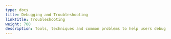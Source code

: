```yaml
---
type: docs
title: Debugging and Troubleshooting
linkTitle: Troubleshooting
weight: 700
description: Tools, techniques and common problems to help users debug and diagnose issues with Dapr
---
```

